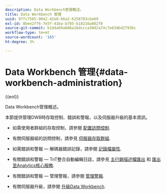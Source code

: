 ```yaml
---
description: Data Workbench管理概述。
title: Data Workbench 管理
uuid: 97fc7565-9042-42e8-b6a2-6258783cbe69
exl-id: 8bee2ff6-7e5f-41ba-b705-b18216a082f8
source-git-commit: b1dda69a606a16dccca30d2a74c7e63dbd27936c
workflow-type: tm+mt
source-wordcount: '165'
ht-degree: 3%

---
```


# Data Workbench 管理{#data-workbench-administration}

{{eol}}

Data Workbench管理概述。

本節提供管理DWB時存取控制、錯誤和警報，以及伺服器升級的基本資訊。

* 如需使用者群組的存取控制，請參閱 [配置訪問控制](https://experienceleague.adobe.com/docs/data-workbench/using/server-admin-install/admin-dwb-server/access-control/c-config-acs-ctrl.html).
* 有關伺服器組的訪問控制，請參見 [伺服器存取群組](https://experienceleague.adobe.com/docs/data-workbench/using/server-admin-install/admin-dwb-server/access-control/c-undst-acc-lvls.html).
* 如需錯誤和警報 — 解碼器錯誤記錄，請參閱 [記錄檔屬性](https://experienceleague.adobe.com/docs/data-workbench/using/dataset/log-proc-config-file/c-log-sources.html).
* 有關錯誤和警報 — TnT整合自動編輯日誌，請參見 [主行銷描述檔匯出](https://experienceleague.adobe.com/docs/data-workbench/using/client/export-data/dwb-crs-integration.html?lang=en) 和 [匯出至Analytics核心服務](https://experienceleague.adobe.com/docs/data-workbench/using/client/export-data/dwb-crs-integration.html?lang=en).

* 有關錯誤和警報 — 管理警報，請參閱 [管理警報](https://experienceleague.adobe.com/docs/data-workbench/using/server-admin-install/config-settings/c-admin-alts-cfg-stgs.html).
* 有關伺服器升級，請參閱 [升級Data Workbench](https://experienceleague.adobe.com/docs/data-workbench/using/install/upgrade-dwb/c-upgrd-ins.html).
